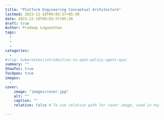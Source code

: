 ```yaml
---
title: "Platform Engineering Conceptual Architecture"
lastmod: 2023-12-18T09:03:57+05:30
date: 2023-12-18T09:03:57+05:30
draft: true
Author: Pradeep Loganathan
tags: 
  - 
  - 
  - 
categories:
  - 
#slug: kubernetes/introduction-to-open-policy-agent-opa/
summary: ""
ShowToc: true
TocOpen: true
images:
  - 
cover:
    image: "images/cover.jpg"
    alt: ""
    caption: ""
    relative: false # To use relative path for cover image, used in hugo Page-bundles
 
---
```

